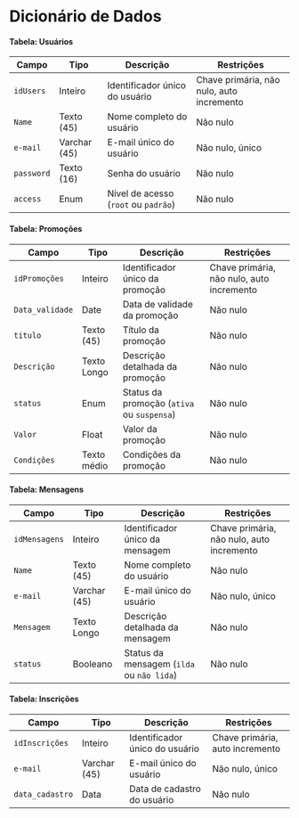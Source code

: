 # Dicionário de Dados

#### Tabela: Usuários  
| **Campo**   | **Tipo**    | **Descrição**                          | **Restrições**                 |  
|-------------|-------------|----------------------------------------|--------------------------------|  
| `idUsers`        | Inteiro     | Identificador único do usuário         | Chave primária, não nulo, auto incremento |  
| `Name`      | Texto (45)       | Nome completo do usuário               | Não nulo                      |  
| `e-mail`     | Varchar (45)       | E-mail único do usuário                | Não nulo, único               |  
| `password`     | Texto (16)       | Senha do usuário                       | Não nulo                      |  
| `access`    | Enum        | Nível de acesso (`root` ou `padrão`)   | Não nulo                      |  

#### Tabela: Promoções  
| **Campo**      | **Tipo**   | **Descrição**                        | **Restrições**                 |  
|----------------|------------|--------------------------------------|--------------------------------|  
| `idPromoções`           | Inteiro    | Identificador único da promoção      | Chave primária, não nulo, auto incremento |
| `Data_validade`       | Date      | Data de validade da promoção                   | Não nulo                      | 
| `titulo`       | Texto (45)      | Título da promoção                   | Não nulo                      |  
| `Descrição`    | Texto Longo      | Descrição detalhada da promoção      | Não nulo                      |  
| `status`       | Enum       | Status da promoção (`ativa` ou `suspensa`) | Não nulo                  |  
| `Valor`| Float       | Valor da promoção         | Não nulo                      |
| `Condições`       | Texto médio     | Condições da promoção | Não nulo                  |  

#### Tabela: Mensagens  
| **Campo**      | **Tipo**   | **Descrição**                        | **Restrições**                 |  
|----------------|------------|--------------------------------------|--------------------------------|  
| `idMensagens`           | Inteiro    | Identificador único da mensagem      | Chave primária, não nulo, auto incremento |
| `Name`      | Texto (45)       | Nome completo do usuário               | Não nulo                      |
| `e-mail`     | Varchar (45)       | E-mail único do usuário                | Não nulo, único               |    
| `Mensagem`    | Texto Longo      | Descrição detalhada da mensagem      | Não nulo                      |  
| `status`       | Booleano       | Status da mensagem (`ilda` ou `não lida`) | Não nulo                  |  

#### Tabela: Inscrições
| **Campo**      | **Tipo**   | **Descrição**                        | **Restrições**                 |  
|----------------|------------|--------------------------------------|--------------------------------|  
| `idInscrições`           | Inteiro    | Identificador único do usuário     | Chave primária, auto incremento |  
| `e-mail`     | Varchar (45)       | E-mail único do usuário                | Não nulo, único               |  
| `data_cadastro`     | Data       | Data de cadastro do usuário                | Não nulo               |

